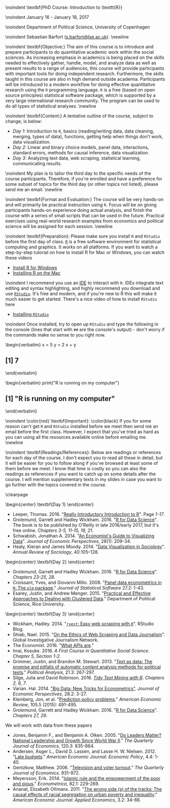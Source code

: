 
\noindent  \textbf{PhD Course: Introduction to \texttt{R}}

\noindent January 16 - January 18, 2017

\noindent Department of Political Science, University of Copenhagen

\noindent Sebastian Barfort ([s.barfort@lse.ac.uk](mailto:s.barfort@lse.ac.uk)). \newline

\noindent \textbf{Objective:}
The aim of this course is to introduce and prepare participants to do quantitative academic work within the social sciences. As increasing emphasis in academics is being placed on the skills needed to effectively gather, handle, model, and analyze data as well as present results to a range of audiences, this course will provide participants with important tools for doing independent research. Furthermore, the skills taught in this course are also in high demand outside academia. Participants will be introduced to a modern workflow for doing effective quantitative research using the `R` programming language. `R` is a free (based on open source principles) statistical software package, which is supported by a very large international research community. The program can be used to do all types of statistical analyses. \newline

\noindent \textbf{Content:}
A tentative outline of the course, subject to change, is below:

- *Day 1:* Introduction to `R`, basics (reading/writing data, data cleaning, merging, types of data), functions, getting help when things don’t work, data visualization.
- *Day 2:* Linear and binary choice models, panel data, interactions, standard errors, methods for causal inference, data visualization.
- *Day 3:* Analyzing text data, web scraping, statistical learning, communicating results.

\noindent My plan is to tailor the third day to the specific needs of the course participants. Therefore, if you're enrolled and have a preference for some subset of topics for the third day (or other topics not listed), please send me an email. \newline

\noindent \textbf{Format and Evaluation:}
The course will be very hands-on and will primarily be practical instruction using `R`. Focus will be on giving participants hands-on experience doing actual analysis, and finish the course with a series of small scripts that can be used in the future. Practical exercises using real-world research examples from economics and political science will be assigned for each session. \newline

\noindent \textbf{Preparation}: Please make sure you install `R` and `RStudio` before the first day of class. [`R`](http://www.r-project.org/) is a free software environment for statistical computing and graphics. It works on all platforms. If you want to watch a step-by-step tutorial on how to install R for Mac or Windows, you can watch these videos

- [Install R for Windows](https://www.youtube.com/watch?v=Ohnk9hcxf9M&feature=youtu.be)
- [Installing R on the Mac](https://www.youtube.com/watch?v=uxuuWXU-7UQ&feature=youtu.be)

\noindent I recommend you use an [IDE](http://en.wikipedia.org/wiki/Integrated_development_environment) to interact with `R`. IDEs integrate text editing and syntax highlighting, and highly recommend you download and use [`RStudio`](http://www.rstudio.com/). It's free and modern, and if you're new to R this will make it much easier to get started. There's a nice video of how to install `RStudio` here

- [Installing `RStudio`](https://www.youtube.com/watch?v=bM7Sfz-LADM&feature=youtu.be)

\noindent Once installed, try to open up `RStudio` and type the following in the console (lines that start with `##` are the console's output) - don't worry if the commands make no sense to you right now.

\begin{verbatim}
x = 5
y = 2
x + y
## [1] 7
\end{verbatim}

\begin{verbatim}
print("R is running on my computer")
## [1] "R is running on my computer"
\end{verbatim}

\noindent \color{red} \textbf{Important}: \color{black} If you for some reason can't get `R` and `RStudio` installed before we meet then send me an email before the first class. However, I expect that you've tried as hard as you can using all the resources available online before emailing me. \newline


\noindent \textbf{Readings/References}: Below are readings or references for each day of the course. I don't expect you to read all these in detail, but it will be easier for you to follow along if you've browsed at least some of them before we meet. I know that time is costly so you can also the readings as references if you want to catch up on some details after the course. I will mention supplementary texts in my slides in case you want to go further with the topics covered in the course.

\clearpage

\begin{center} \textbf{Day 1} \end{center}

- Leeper, Thomas. 2016. "[Really Introductory Introduction to R](https://github.com/leeper/Rcourse/raw/gh-pages/Intro2R/Intro2R.pdf)". Page *1-17*.
- Grolemund, Garrett and Hadley Wickham. 2016. "[R for Data Science](http://r4ds.had.co.nz/)". The book is to be published by O’Reilly in late 2016/early 2017, but it's free online. *Chapters 3-5, 11-15, 19, 21*.
- Schwabish, Jonathan A. 2014. "[An Economist's Guide to Visualizing Data](https://www.aeaweb.org/articles.php?doi=10.1257/jep.28.1.209)". *Journal of Economic Perspectives*, 28(1): 209-34.
- Healy, Kieran and James Moody. 2014. "[Data Visualization in Sociology](http://kieranhealy.org/files/papers/data-visualization.pdf)". *Annual Review of Sociology*, 40:105–128.

\begin{center} \textbf{Day 2} \end{center}

- Grolemund, Garrett and Hadley Wickham. 2016. "[R for Data Science](http://r4ds.had.co.nz/)". *Chapters 23-25, 28*.
- Croissant, Yves, and Giovanni Millo. 2008. "[Panel data econometrics in `R`: The `plm` package](http://th.archive.ubuntu.com/cran/web/packages/plm/vignettes/plm.pdf)." *Journal of Statistical Software* 27.2: 1-43.
- Esarey, Justin, and Andrew Menger. 2015. "[Practical and Effective Approaches to Dealing with Clustered Data](http://jee3.web.rice.edu/cluster-paper.pdf)." Department of Political Science, Rice University.

\begin{center} \textbf{Day 3} \end{center}

- Wickham, Hadley. 2014. "[`rvest`: Easy web scraping with `R`](http://blog.rstudio.org/2014/11/24/rvest-easy-web-scraping-with-r/)". RStudio Blog.
- Shiab, Nael. 2015. "[On the Ethics of Web Scraping and Data Journalism](http://gijn.org/2015/08/12/on-the-ethics-of-web-scraping-and-data-journalism/)". Global Investigative Journalism Network.
- The Economist. 2016. "[What APIs are](http://www.economist.com/blogs/economist-explains/2016/05/economist-explains-20?fsrc=scn/tw/te/bl/ed/)."
- Imai, Kosuke. 2016. *A First Course in Quantitative Social Science*. *Chapter 5, Section 1-2*.
- Grimmer, Justin, and Brandon M. Stewart. 2013. "[Text as data: The promise and pitfalls of automatic content analysis methods for political texts](https://pan.oxfordjournals.org/content/early/2013/01/21/pan.mps028.short)." *Political Analysis*, 21.3: 267-297.
- Silge, Julia and David Robinson. 2016. *[Tidy Text Mining with R](http://tidytextmining.com/)*. *Chapters 2, 6, 7*.
- Varian. Hal. 2014. ["Big Data: New Tricks for Econometrics"](http://pubs.aeaweb.org/doi/pdfplus/10.1257/jep.28.2.3). *Journal of Economic Perspectives*, 28.2: 3-27.
- Kleinberg, Jon, et al. "[Prediction policy problems](http://www.cs.cornell.edu/home/kleinber/aer15-prediction.pdf)." *American Economic Review*, 105.5 (2015): 491-495.
- Grolemund, Garrett and Hadley Wickham. 2016. "[R for Data Science](http://r4ds.had.co.nz/)". *Chapters 27, 29*.

We will work with data from these papers

- Jones, Benjamin F., and Benjamin A. Olken. 2005. "[Do Leaders Matter? National Leadership and Growth Since World War II](http://qje.oxfordjournals.org/content/120/3/835.abstract)." *The Quarterly Journal of Economics*, 120.3: 835-864.
- Andersen, Asger L., David D. Lassen, and Lasse H. W. Nielsen. 2012. "[Late budgets](https://www.aeaweb.org/articles?id=10.1257/pol.4.4.1)." *American Economic Journal: Economic Policy*, 4.4: 1-40.
- Gentzkow, Matthew. 2006. "[Television and voter turnout](https://web.stanford.edu/~gentzkow/research/tv_turnout.pdf)." *The Quarterly Journal of Economics*. 931-972.
- Meyersson, Erik. 2014. "[Islamic rule and the empowerment of the poor and pious](https://www.hhs.se/contentassets/a1f4542a532442f1abd9fae963fb69d9/2013-islamic-rule-and-the-empowerment-of-the-poor-and-pious.pdf)." *Econometrica*, 82.1: 229-269.
- Ananat, Elizabeth Oltmans. 2011. "[The wrong side (s) of the tracks: The causal effects of racial segregation on urban poverty and inequality](https://www.aeaweb.org/articles?id=10.1257/app.3.2.34)." *American Economic Journal: Applied Economics*, 3.2: 34-66.
